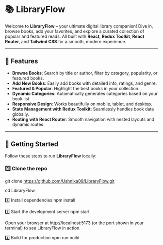 # 📚 LibraryFlow

Welcome to **LibraryFlow** – your ultimate digital library companion! Dive in, browse books, add your favorites, and explore a curated collection of popular and featured reads. All built with **React**, **Redux Toolkit**, **React Router**, and **Tailwind CSS** for a smooth, modern experience.  

---

## 🌟 Features

- **Browse Books**: Search by title or author, filter by category, popularity, or featured books.  
- **Add New Books**: Easily add books with detailed info, ratings, and genre.  
- **Featured & Popular**: Highlight the best books in your collection.  
- **Dynamic Categories**: Automatically generates categories based on your book list.  
- **Responsive Design**: Works beautifully on mobile, tablet, and desktop.  
- **State Management with Redux Toolkit**: Seamlessly handles book data globally.  
- **Routing with React Router**: Smooth navigation with nested layouts and dynamic routes.  

---

## 🚀 Getting Started

Follow these steps to run **LibraryFlow** locally:

### 1️⃣ Clone the repo
git clone https://github.com/Ushnika09/LibraryFlow.git

cd LibraryFlow

2️⃣ Install dependencies
npm install

3️⃣ Start the development server
npm start

Open your browser at http://localhost:5173 (or the port shown in your terminal) to see LibraryFlow in action.

4️⃣ Build for production
npm run build